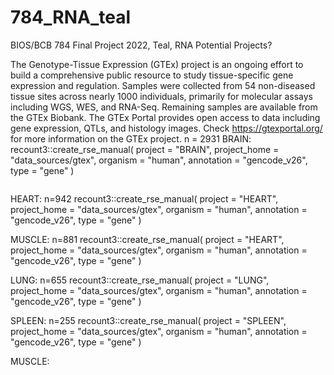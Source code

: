 # 784_RNA_teal
BIOS/BCB 784 Final Project 2022, Teal, RNA
Potential Projects?

The Genotype-Tissue Expression (GTEx) project is an ongoing effort to build a comprehensive public resource to study tissue-specific gene expression and regulation. Samples were collected from 54 non-diseased tissue sites across nearly 1000 individuals, primarily for molecular assays including WGS, WES, and RNA-Seq. Remaining samples are available from the GTEx Biobank. The GTEx Portal provides open access to data including gene expression, QTLs, and histology images. Check <https://gtexportal.org/> for more information on the GTEx project.
n = 2931
BRAIN:
recount3::create_rse_manual(
    project = "BRAIN",
    project_home = "data_sources/gtex",
    organism = "human",
    annotation = "gencode_v26",
    type = "gene"
)
``````
````````````````````````````````````````````````````````````

HEART: n=942
recount3::create_rse_manual(
    project = "HEART",
    project_home = "data_sources/gtex",
    organism = "human",
    annotation = "gencode_v26",
    type = "gene"
)

MUSCLE: n=881
recount3::create_rse_manual(
    project = "HEART",
    project_home = "data_sources/gtex",
    organism = "human",
    annotation = "gencode_v26",
    type = "gene"
)

LUNG: n=655
recount3::create_rse_manual(
    project = "LUNG",
    project_home = "data_sources/gtex",
    organism = "human",
    annotation = "gencode_v26",
    type = "gene"
)

SPLEEN: n=255
recount3::create_rse_manual(
    project = "SPLEEN",
    project_home = "data_sources/gtex",
    organism = "human",
    annotation = "gencode_v26",
    type = "gene"
)

MUSCLE:

